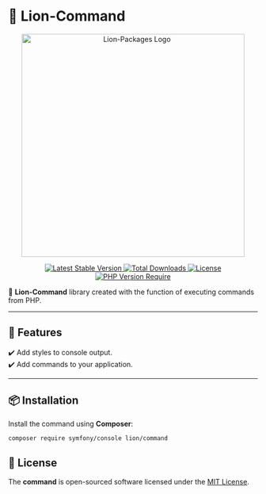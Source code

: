 # 🦁 Lion-Command

<p align="center">
  <a href="https://dev.lion-packages.com/docs/library/content" target="_blank">
    <img 
        src="https://github.com/lion-packages/framework/assets/56183278/60871c9f-1c93-4481-8c1e-d70282b33254"
        width="450" 
        alt="Lion-Packages Logo"
    >
  </a>
</p>

<p align="center">
  <a href="https://packagist.org/packages/lion/command">
    <img src="https://poser.pugx.org/lion/command/v" alt="Latest Stable Version">
  </a>
  <a href="https://packagist.org/packages/lion/command">
    <img src="https://poser.pugx.org/lion/command/downloads" alt="Total Downloads">
  </a>
  <a href="https://github.com/lion-packages/command/blob/main/LICENSE">
    <img src="https://poser.pugx.org/lion/command/license" alt="License">
  </a>
  <a href="https://www.php.net/">
    <img src="https://poser.pugx.org/lion/command/require/php" alt="PHP Version Require">
  </a>
</p>

🚀 **Lion-Command** library created with the function of executing commands from PHP.

---

## 📖 Features

✔️ Add styles to console output.  
✔️ Add commands to your application.  

---

## 📦 Installation

Install the command using **Composer**:

```bash
composer require symfony/console lion/command
```

## 📝 License

The <strong>command</strong> is open-sourced software licensed under the [MIT License](https://github.com/lion-packages/command/blob/main/LICENSE).
